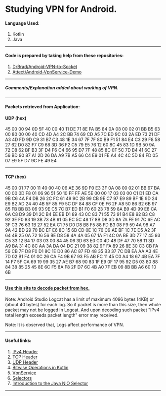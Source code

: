 # Studying VPN for Android. 

<h4>Language Used:</h4>
<ol>
<li>Kotlin</li>
<li>Java</li>
</ol>
<hr/>

<h4>Code is prepared by taking help from these repositories:</h4>
<ol>
<li><a href="https://github.com/DrBrad/Android-VPN-to-Socket">DrBrad/Android-VPN-to-Socket</a></li>
<li><a href="https://github.com/Attect/Android-VpnService-Demo">Attect/Android-VpnService-Demo</a></li></ol>
<hr/>
<h5>Comments/Explanation added about working of VPN.</h5>
<hr/>

<h4>Packets retrieved from Application:</h4>
<h4>UDP (hex)</h4>
<p>45 00 00 94 0D 5F 40 00 40 11 DE 71 8E FA B5 84 0A 08 00 02 01 BB B5 63 00 80 00 00 40 CD 4D A4 2C BB 74 69 CD A5 7C ED 9C 03 2A ED 73 21 DF A3 4D FD 9D C9 31 B7 C3 48 1E 34 67 7F 7F 80 B9 F1 51 84 E4 C3 29 F8 58 27 62 D0 82 F7 C9 68 3D 36 F2 C5 79 E5 76 12 60 8C 45 83 1D 9B 50 9A 72 D8 62 BF B3 3F D4 F6 C4 66 95 D7 7F 48 85 8C 0F 5C 7D B4 41 6C 27 56 BD 90 87 A1 2D 26 DA A9 7B A5 66 C4 E9 01 FE A4 4C 4C 5D 84 FD 05 07 E9 5F D7 9C FE 49 E4</p>
<hr/>
<h4>TCP (hex)</h4>
<p>45 00 01 77 00 11 40 00 40 06 AE 36 9D F0 E3 3F 0A 08 00 02 01 BB 97 BA 00 00 0D F8 01 06 96 51 50 10 FF FF AE 5E 00 00 17 03 03 00 C1 D1 ED CA 9B C6 4A F4 DB 26 2C FC 61 49 9C 2B 99 CB 9E C7 97 E9 89 BF 1E 9D 24 E9 B2 AD 24 40 4B 5F 85 F9 5C DF 84 88 CF 0E F6 2F A8 50 86 B2 6B 97 85 FB BB B3 06 93 9E C5 7C B7 ED B1 F0 60 23 78 59 8A B9 4D 99 E8 CA 6A C8 D9 39 D1 2C B4 EE EB D1 89 43 0C 83 71 55 73 91 B4 E8 92 B3 C8 92 3E F0 83 19 3B 73 4B 91 05 EC 5C 48 17 8B D8 3D 8A 7A FE 91 7C 6E AC 3F C3 76 63 1B 27 52 EA C1 75 D0 D8 B8 F5 88 FD B3 08 F9 59 4A 98 A7 9A 42 BD 29 70 BC EF E6 8C 15 6B CD 0E 1C 76 C9 AE BF 1C 7E D5 A2 3F 64 4B 25 0A 72 16 56 BE D8 58 4A 4A 05 67 1A F1 4C 0A BE 3D 77 17 45 93 C5 33 12 B4 17 03 03 00 84 45 06 3D 63 E0 C0 4D 48 DF 47 70 58 11 3D A9 BA 31 4C 8C AA 3A DA 04 DC 21 09 38 82 9F FA 89 26 8E 30 C3 CB FA 56 CB 7F D8 F0 D1 8C 1E D0 86 AC 87 FD 48 35 B3 37 7C DB EA AA A3 4E 7D 02 B1 F4 01 0C 26 CA F4 9B 67 93 F5 AB FC 11 45 C0 A4 18 67 4B EA 7F 14 F7 5F CA 69 19 99 35 27 AE B7 68 90 83 1F E9 0F 17 95 92 D5 03 80 88 84 38 85 25 45 8E 6C F5 8A F8 2F D7 6C 4B A0 7F EB 09 8B BB A6 60 10 6B</p>
<hr/>
<h4><a href="https://hpd.gasmi.net/">Use this site to decode packet from hex.</a></h4>
<p>Note: Android Studio Logcat has a limit of maximum 4096 bytes (4KB) or (about 40 bytes) for each log. So if packet is more than this size, then whole packet may not be logged in Logcat. And upon decoding such packet "IPv4 total length exceeds packet length" error may received.</p>
<p>Note: It is observed that, Logs affect performance of VPN.</p>
<hr/>

<h4>Useful links:</h4>
<ol>
<li><a href="https://www.geeksforgeeks.org/introduction-and-ipv4-datagram-header/">IPv4 Header</a></li>
<li><a href="https://networklessons.com/cisco/ccie-routing-switching-written/tcp-header">TCP Header</a></li>
<li><a href="https://www.geeksforgeeks.org/user-datagram-protocol-udp/">UDP Header</a></li>
<li><a href="https://www.baeldung.com/kotlin/bitwise-operators">Bitwise Operations in Kotlin</a></li>
<li><a href="https://developer.android.com/reference/android/net/VpnService.Builder">VpnService</a></li>
<li><a href="https://developer.android.com/reference/java/nio/channels/Selector">Selectors</a></li>
<li><a href="https://www.baeldung.com/java-nio-selector">Introduction to the Java NIO Selector</a></li>
</ol>
<hr/>



